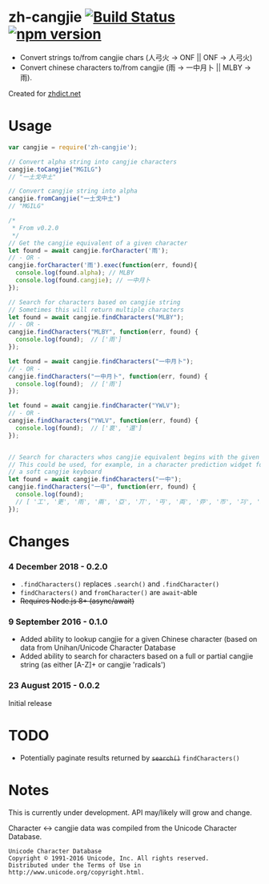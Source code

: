 # zh-cangjie [![Build Status](https://travis-ci.org/texh/zh-cangjie.svg?branch=master)](https://travis-ci.org/texh/zh-cangjie) [![npm version](https://badge.fury.io/js/zh-cangjie.svg)](https://www.npmjs.com/package/zh-cangjie)
- Convert strings to/from cangjie chars (人弓火 -> ONF || ONF -> 人弓火)
- Convert chinese characters to/from cangjie (雨 -> 一中月卜 || MLBY -> 雨).

Created for [zhdict.net](https://zhdict.net)

# Usage
````javascript
var cangjie = require('zh-cangjie');

// Convert alpha string into cangjie characters
cangjie.toCangjie("MGILG")
// "一土戈中土"

// Convert cangjie string into alpha
cangjie.fromCangjie("一土戈中土")
// "MGILG"

/*
 * From v0.2.0
 */
// Get the cangjie equivalent of a given character
let found = await cangjie.forCharacter('雨');
// - OR -
cangjie.forCharacter('雨').exec(function(err, found){
  console.log(found.alpha); // MLBY
  console.log(found.cangjie); // 一中月卜
});

// Search for characters based on cangjie string
// Sometimes this will return multiple characters
let found = await cangjie.findCharacters("MLBY");
// - OR -
cangjie.findCharacters("MLBY", function(err, found) {
  console.log(found);  // ['雨']
});

let found = await cangjie.findCharacters("一中月卜");
// - OR -
cangjie.findCharacters("一中月卜", function(err, found) {
  console.log(found);  // ['雨']
});

let found = await cangjie.findCharacter("YWLV");
// - OR -
cangjie.findCharacters("YWLV", function(err, found) {
  console.log(found);  // ['褱', '還']
});


// Search for characters whos cangjie equivalent begins with the given string
// This could be used, for example, in a character prediction widget for
// a soft cangjie keyboard
let found = await cangjie.findCharacters("一中");
cangjie.findCharacters("一中", function(err, found) {
  console.log(found);
  // [ '工', '更', '雨', '兩', '亞', '丌', '丏', '両', '丣', '帀', '㓚', '㧭', '厞', '覀' ]
});
````

# Changes
### 4 December 2018 - 0.2.0
  - `.findCharacters()` replaces `.search()` and `.findCharacter()`
  - `findCharacters()` and `fromCharacter()` are `await`-able
  - ~~Requires Node.js 8+ (async/await)~~
### 9 September 2016 - 0.1.0
  - Added ability to lookup cangjie for a given Chinese character (based on data from Unihan/Unicode Character Database
  - Added ability to search for characters based on a full or partial cangjie string (as either [A-Z]+ or cangjie 'radicals')

### 23 August 2015 - 0.0.2
Initial release

# TODO
  - Potentially paginate results returned by ~~`search()`~~ `findCharacters()`


# Notes
This is currently under development. API may/likely will grow and change.

Character <-> cangjie data was compiled from the Unicode Character Database.
````
Unicode Character Database
Copyright © 1991-2016 Unicode, Inc. All rights reserved.
Distributed under the Terms of Use in http://www.unicode.org/copyright.html.
````
